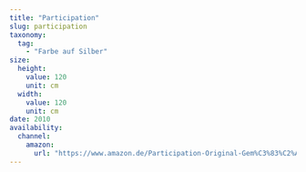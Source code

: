 ```yaml
---
title: "Participation"
slug: participation
taxonomy:
  tag:
    - "Farbe auf Silber"
size:
  height:
    value: 120
    unit: cm
  width:
    value: 120
    unit: cm
date: 2010
availability:
  channel:
    amazon:
      url: "https://www.amazon.de/Participation-Original-Gem%C3%83%C2%A4lde-Brigitte-Smith/dp/B01N9CRLIM"
---
```

